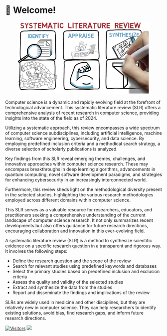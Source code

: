 # 👋 Welcome!

<figure><img src=".gitbook/assets/slr1.png" alt=""><figcaption></figcaption></figure>

Computer science is a dynamic and rapidly evolving field at the forefront of technological advancement. This systematic literature review (SLR) offers a comprehensive analysis of recent research in computer science, providing insights into the state of the field as of 2024.

Utilizing a systematic approach, this review encompasses a wide spectrum of computer science subdisciplines, including artificial intelligence, machine learning, software engineering, cybersecurity, and data science. By employing predefined inclusion criteria and a methodical search strategy, a diverse selection of scholarly publications is analyzed.

Key findings from this SLR reveal emerging themes, challenges, and innovative approaches within computer science research. These may encompass breakthroughs in deep learning algorithms, advancements in quantum computing, novel software development paradigms, and strategies for enhancing cybersecurity in an increasingly interconnected world.

Furthermore, this review sheds light on the methodological diversity present in the selected studies, highlighting the various research methodologies employed across different domains within computer science.

This SLR serves as a valuable resource for researchers, educators, and practitioners seeking a comprehensive understanding of the current landscape of computer science research. It not only summarizes recent developments but also offers guidance for future research directions, encouraging collaboration and innovation in this ever-evolving field.

A systematic literature review (SLR) is a method to synthesize scientific evidence on a specific research question in a transparent and rigorous way. It involves the following steps:

* Define the research question and the scope of the review
* Search for relevant studies using predefined keywords and databases
* Select the primary studies based on predefined inclusion and exclusion criteria
* Assess the quality and validity of the selected studies
* Extract and synthesize the data from the studies
* Report and disseminate the findings and implications of the review

SLRs are widely used in medicine and other disciplines, but they are relatively new in computer science. They can help researchers to identify existing solutions, avoid bias, find research gaps, and inform future research directions.

[![Visitors](https://api.visitorbadge.io/api/visitors?path=https%3A%2F%2Fgithub.com%2Fdrshahizan\&labelColor=%23697689\&countColor=%23555555\&style=plastic)](https://visitorbadge.io/status?path=https%3A%2F%2Fgithub.com%2Fdrshahizan) ![](https://hit.yhype.me/github/profile?user\_id=81284918)
